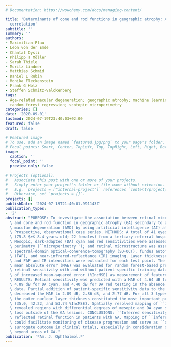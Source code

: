 ```yaml
---
# Documentation: https://wowchemy.com/docs/managing-content/

title: 'Determinants of cone and rod functions in geographic atrophy: AI-based structure-function
  correlation'
subtitle: ''
summary: ''
authors:
- Maximilian Pfau
- Leon von der Emde
- Chantal Dysli
- Philipp T Möller
- Sarah Thiele
- Moritz Lindner
- Matthias Schmid
- Daniel L Rubin
- Monika Fleckenstein
- Frank G Holz
- Steffen Schmitz-Valckenberg
tags:
- Age-related macular degeneration; geographic atrophy; machine learning; microperimetry;
  random forest regression; scotopic microperimetry
categories: []
date: '2020-09-01'
lastmod: 2024-07-19T23:40:03+02:00
featured: false
draft: false

# Featured image
# To use, add an image named `featured.jpg/png` to your page's folder.
# Focal points: Smart, Center, TopLeft, Top, TopRight, Left, Right, BottomLeft, Bottom, BottomRight.
image:
  caption: ''
  focal_point: ''
  preview_only: false

# Projects (optional).
#   Associate this post with one or more of your projects.
#   Simply enter your project's folder or file name without extension.
#   E.g. `projects = ["internal-project"]` references `content/project/deep-learning/index.md`.
#   Otherwise, set `projects = []`.
projects: []
publishDate: '2024-07-19T21:40:01.991143Z'
publication_types:
- '2'
abstract: "PURPOSE: To investigate the association between retinal microstructure\
  \ and cone and rod function in geographic atrophy (GA) secondary to age-related\
  \ macular degeneration (AMD) by using artificial intelligence (AI) algorithms. DESIGN:\
  \ Prospective, observational case series. METHODS: A total of 41 eyes of 41 patients\
  \ (75.8 $±$ 8.4 years old; 22 females) from a tertiary referral hospital were included.\
  \ Mesopic, dark-adapted (DA) cyan and red sensitivities were assessed by using fundus-controlled\
  \ perimetry (``microperimetry''); and retinal microstructure was assessed by using\
  \ spectral-domain optical-coherence-tomography (SD-OCT), fundus autofluorescence\
  \ (FAF), and near-infrared-reflectance (IR) imaging. Layer thicknesses and intensities\
  \ and FAF and IR intensities were extracted for each test point. The cross-validated\
  \ mean absolute error (MAE) was evaluated for random forest-based predictions of\
  \ retinal sensitivity with and without patient-specific training data and percentage\
  \ of increased mean-squared error (%IncMSE) as measurement of feature importance.\
  \ RESULTS: Retinal sensitivity was predicted with a MAE of 4.64 dB for mesopic,\
  \ 4.89 dB for DA cyan, and 4.40 dB for DA red testing in the absence of patient-specific\
  \ data. Partial addition of patient-specific sensitivity data to the training sets\
  \ decreased the MAE to 2.89 dB, 2.86 dB, and 2.77 dB. For all 3 types of testing,\
  \ the outer nuclear layer thickness constituted the most important predictive feature\
  \ (35.0, 42.22, and 53.74 %IncMSE). Spatially resolved mapping of ``inferred sensitivity''\
  \ revealed regions with differential degrees of mesopic and DA cyan sensitivity\
  \ loss outside of the GA lesions. CONCLUSIONS: ``Inferred sensitivity'' accurately\
  \ reflected retinal function in patients with GA. Mapping of ``inferred sensitivity''\
  \ could facilitate monitoring of disease progression and serve as ``quasi functional''\
  \ surrogate outcome in clinical trials, especially in consideration of retinal regions\
  \ beyond areas of GA."
publication: '*Am. J. Ophthalmol.*'
---
```

